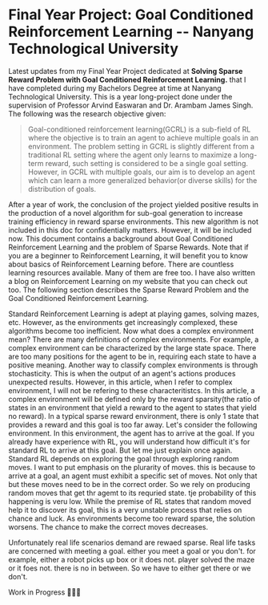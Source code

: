 # Final Year Project: Goal Conditioned Reinforcement Learning -- Nanyang Technological University  
Latest updates from my Final Year Project dedicated at **Solving Sparse Reward Problem with Goal Conditioned Reinforcement Learning.** that I have completed during my Bachelors Degree at time at Nanyang Technological University. This is a year long-project done under the supervision of Professor Arvind Easwaran and Dr. Arambam James Singh. The following was the research objective given:

> Goal-conditioned reinforcement learning(GCRL) is a sub-field of RL where the objective is to train an agent to achieve multiple goals in an environment. The problem setting in GCRL is slightly different from a traditional RL setting where the agent only learns to maximize a long-term reward, such setting is considered to be a single goal setting. However, in GCRL with multiple goals, our aim is to develop an agent which can learn a more generalized behavior(or diverse skills) for the distribution of goals.

After a year of work, the conclusion of the project yielded positive results in the production of a novel algorithm for sub-goal generation to increase training efficiency in reward sparse environments. This new algorithm is not included in this doc for confidentially matters. However, it will be included now. This document contains a background about Goal Conditioned Reinforcement Learning and the problem of Sparse Rewards. Note that if you are a beginner to Reinforcement Learning, it will benefit you to know about basics of Reinforcement Learning before. There are countless learning resources available. Many of them are free too. I have also written a blog on Reinforcement Learning on my website that you can check out too. The following section describes the Sparse Reward Problem and the Goal Conditioned Reinforcement Learning.  


Standard Reinforcement Learning is adept at playing games, solving mazes, etc. However, as the environments get increasingly complexed, these algorithms become too inefficient. Now what does a complex environment mean? There are many definitions of complex environments. For example, a complex environment can be characterized by the large state space. There are too many positions for the agent to be in, requiring each state to have a positive meaning. Another way to classify complex environments is through stochasticity. This is when the output of an agent's actions produces unexpected results. However, in this article, when I refer to complex environment, I will not be refering to these characteritistcs. In this article, a complex environment will be defined only by the reward sparsity(the ratio of states in an environment that yield a reward to the agent to states that yield no reward). In a typical sparse reward environment, there is only 1 state that provides a reward and this goal is too far away. Let's consider the following environment. In this environment, the agent has to arrive at the goal. If you already have experience with RL, you will understand how difficult it's for standard RL to arrive at this goal. But let me just explain once again. Standard RL depends on exploring the goal through exploring random moves. I want to put emphasis on the plurarity of moves. this is because to arrive at a goal, an agent must exhibit a specific set of moves. Not only that but these moves need to be in the correct order. So we rely on producing random moves that get thr agemt to its requried state. tje probability of this happening is veru low. While the premise of RL states that random moved help it to discover its goal, this is a very unstable process that relies on chance and luck. As environments become too reward sparse, the solution worsens. The chance to make the correct moves decreases. 

Unfortunately real life scenarios demand are rewaed sparse. Real life tasks are concerned with meeting a goal. either you meet a goal or you don't. for example, either a robot picks up box or it does not. player solved the maze or it foes not. there is no in between. So we have to either get there or we don't. 



Work in Progress 👨‍💻🚧